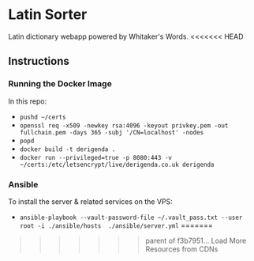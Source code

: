 # Latin Sorter

Latin dictionary webapp powered by Whitaker's Words.
<<<<<<< HEAD

## Instructions

### Running the Docker Image

In this repo:

- `pushd ~/certs`
- `openssl req -x509 -newkey rsa:4096 -keyout privkey.pem -out fullchain.pem -days 365 -subj '/CN=localhost' -nodes`
- `popd`
- `docker build -t derigenda .`
- `docker run --privileged=true -p 8080:443 -v ~/certs:/etc/letsencrypt/live/derigenda.co.uk derigenda`

### Ansible

To install the server & related services on the VPS:

- `ansible-playbook --vault-password-file ~/.vault_pass.txt --user root -i ./ansible/hosts  ./ansible/server.yml`
=======
>>>>>>> parent of f3b7951... Load More Resources from CDNs
